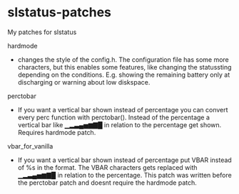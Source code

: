 # slstatus-patches
My patches for slstatus

hardmode
- changes the style of the config.h. The configuration file has some more characters, but this enables some features, like changing the statussting depending on the conditions. E.g. showing the remaining battery only at discharging or warning about low diskspace.

perctobar
- If you want a vertical bar shown instead of percentage you can convert every perc function with perctobar(). Instead of the percentage a vertical bar like ▁▂▃▄▅▆▇█ in relation to the percentage get shown. Requires hardmode patch.

vbar_for_vanilla
- If you want a vertical bar shown instead of percentage put VBAR instead of %s in the format. The VBAR characters gets replaced with ▁▂▃▄▅▆▇█ in relation to the percentage. This patch was written before the perctobar patch and doesnt require the hardmode patch.
